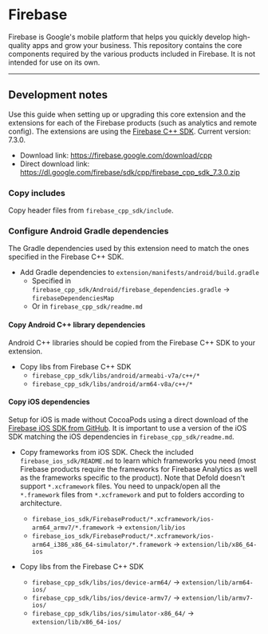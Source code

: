 # Firebase
Firebase is Google's mobile platform that helps you quickly develop high-quality apps and grow your business. This repository contains the core components required by the various products included in Firebase. It is not intended for use on its own.

---

## Development notes
Use this guide when setting up or upgrading this core extension and the extensions for each of the Firebase products (such as analytics and remote config). The extensions are using the [Firebase C++ SDK](https://firebase.google.com/docs/cpp/setup). Current version: 7.3.0.

* Download link: https://firebase.google.com/download/cpp
* Direct download link: https://dl.google.com/firebase/sdk/cpp/firebase_cpp_sdk_7.3.0.zip


### Copy includes
Copy header files from `firebase_cpp_sdk/include`.


### Configure Android Gradle dependencies
The Gradle dependencies used by this extension need to match the ones specified in the Firebase C++ SDK.

* Add Gradle dependencies to `extension/manifests/android/build.gradle`
   * Specified in `firebase_cpp_sdk/Android/firebase_dependencies.gradle` -> `firebaseDependenciesMap`
   * Or in `firebase_cpp_sdk/readme.md`


#### Copy Android C++ library dependencies
Android C++ libraries should be copied from the Firebase C++ SDK to your extension.

* Copy libs from Firebase C++ SDK
   * `firebase_cpp_sdk/libs/android/armeabi-v7a/c++/*`
   * `firebase_cpp_sdk/libs/android/arm64-v8a/c++/*`


#### Copy iOS dependencies
Setup for iOS is made without CocoaPods using a direct download of the [Firebase iOS SDK from GitHub](https://github.com/firebase/firebase-ios-sdk/releases). It is important to use a version of the iOS SDK matching the iOS dependencies in `firebase_cpp_sdk/readme.md`.

* Copy frameworks from iOS SDK. Check the included `firebase_ios_sdk/README.md` to learn which frameworks you need (most Firebase products require the frameworks for Firebase Analytics as well as the frameworks specific to the product). Note that Defold doesn't support `*.xcframework` files. You need to unpack/open all the `*.framework` files from `*.xcframework` and put to folders according to architecture.
   * `firebase_ios_sdk/FirebaseProduct/*.xcframework/ios-arm64_armv7/*.framework` -> `extension/lib/ios`
   * `firebase_ios_sdk/FirebaseProduct/*.xcframework/ios-arm64_i386_x86_64-simulator/*.framework` -> `extension/lib/x86_64-ios`

* Copy libs from the Firebase C++ SDK
   * `firebase_cpp_sdk/libs/ios/device-arm64/` -> `extension/lib/arm64-ios/`
   * `firebase_cpp_sdk/libs/ios/device-armv7/` -> `extension/lib/armv7-ios/`
   * `firebase_cpp_sdk/libs/ios/simulator-x86_64/` -> `extension/lib/x86_64-ios/`
